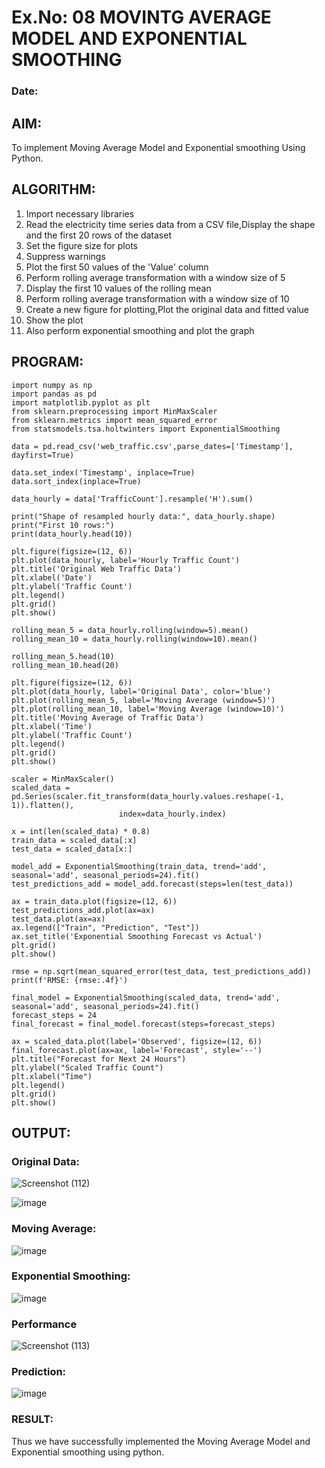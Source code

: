 # Ex.No: 08     MOVINTG AVERAGE MODEL AND EXPONENTIAL SMOOTHING
### Date: 

## AIM:
To implement Moving Average Model and Exponential smoothing Using Python.

## ALGORITHM:
1. Import necessary libraries
2. Read the electricity time series data from a CSV file,Display the shape and the first 20 rows of
the dataset
3. Set the figure size for plots
4. Suppress warnings
5. Plot the first 50 values of the 'Value' column
6. Perform rolling average transformation with a window size of 5
7. Display the first 10 values of the rolling mean
8. Perform rolling average transformation with a window size of 10
9. Create a new figure for plotting,Plot the original data and fitted value
10. Show the plot
11. Also perform exponential smoothing and plot the graph
 
## PROGRAM:

```
import numpy as np
import pandas as pd
import matplotlib.pyplot as plt
from sklearn.preprocessing import MinMaxScaler
from sklearn.metrics import mean_squared_error
from statsmodels.tsa.holtwinters import ExponentialSmoothing

data = pd.read_csv('web_traffic.csv',parse_dates=['Timestamp'], dayfirst=True)

data.set_index('Timestamp', inplace=True)
data.sort_index(inplace=True)

data_hourly = data['TrafficCount'].resample('H').sum()

print("Shape of resampled hourly data:", data_hourly.shape)
print("First 10 rows:")
print(data_hourly.head(10))

plt.figure(figsize=(12, 6))
plt.plot(data_hourly, label='Hourly Traffic Count')
plt.title('Original Web Traffic Data')
plt.xlabel('Date')
plt.ylabel('Traffic Count')
plt.legend()
plt.grid()
plt.show()

rolling_mean_5 = data_hourly.rolling(window=5).mean()
rolling_mean_10 = data_hourly.rolling(window=10).mean()

rolling_mean_5.head(10)
rolling_mean_10.head(20)

plt.figure(figsize=(12, 6))
plt.plot(data_hourly, label='Original Data', color='blue')
plt.plot(rolling_mean_5, label='Moving Average (window=5)')
plt.plot(rolling_mean_10, label='Moving Average (window=10)')
plt.title('Moving Average of Traffic Data')
plt.xlabel('Time')
plt.ylabel('Traffic Count')
plt.legend()
plt.grid()
plt.show()

scaler = MinMaxScaler()
scaled_data = pd.Series(scaler.fit_transform(data_hourly.values.reshape(-1, 1)).flatten(),
                        index=data_hourly.index)

x = int(len(scaled_data) * 0.8)
train_data = scaled_data[:x]
test_data = scaled_data[x:]

model_add = ExponentialSmoothing(train_data, trend='add', seasonal='add', seasonal_periods=24).fit()
test_predictions_add = model_add.forecast(steps=len(test_data))

ax = train_data.plot(figsize=(12, 6))
test_predictions_add.plot(ax=ax)
test_data.plot(ax=ax)
ax.legend(["Train", "Prediction", "Test"])
ax.set_title('Exponential Smoothing Forecast vs Actual')
plt.grid()
plt.show()

rmse = np.sqrt(mean_squared_error(test_data, test_predictions_add))
print(f'RMSE: {rmse:.4f}')

final_model = ExponentialSmoothing(scaled_data, trend='add', seasonal='add', seasonal_periods=24).fit()
forecast_steps = 24
final_forecast = final_model.forecast(steps=forecast_steps)

ax = scaled_data.plot(label='Observed', figsize=(12, 6))
final_forecast.plot(ax=ax, label='Forecast', style='--')
plt.title("Forecast for Next 24 Hours")
plt.ylabel("Scaled Traffic Count")
plt.xlabel("Time")
plt.legend()
plt.grid()
plt.show()
```

## OUTPUT:

### Original Data:
![Screenshot (112)](https://github.com/user-attachments/assets/e5e06f81-9b97-47dc-82df-66d616c00569)

![image](https://github.com/user-attachments/assets/4944dad9-36fe-47d3-94d8-27d5c82759f7)

### Moving Average:
![image](https://github.com/user-attachments/assets/e6bc6424-5e8f-4654-8807-a78cee7d44aa)

### Exponential Smoothing:
![image](https://github.com/user-attachments/assets/569f63c8-f7c1-4471-a52e-7003d3fcc617)

### Performance
![Screenshot (113)](https://github.com/user-attachments/assets/621c91ec-a5ec-46e2-b308-f6dae7f90068)

### Prediction:
![image](https://github.com/user-attachments/assets/f47923c3-9133-47ee-83e8-82992ee31626)

### RESULT:
Thus we have successfully implemented the Moving Average Model and Exponential smoothing using python.
